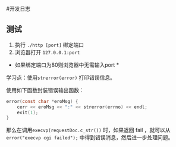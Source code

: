 #开发日志

## 测试

1. 执行 `./http [port]` 绑定端口
2. 浏览器打开 `127.0.0.1:port` 

* 如果绑定端口为80则浏览器中无需输入port *

学习点：使用`strerror(error)` 打印错误信息。

使用如下函数封装错误输出函数：

```c
error(const char *eroMsg) {
    cerr << eroMsg << ":" << strerror(errno) << endl;
    exit(1);
}
``````

那么在调用`execvp(requestDoc.c_str())` 时，如果返回 fail ，就可以从 `error("execvp cgi failed");` 中得到错误消息，然后进一步处理问题。
